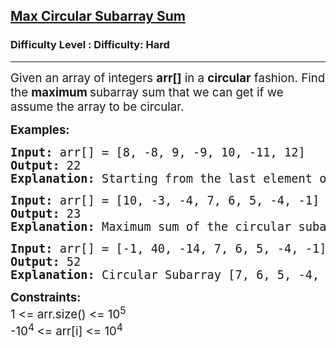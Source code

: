 <h2><a href="https://www.geeksforgeeks.org/problems/max-circular-subarray-sum-1587115620/1">Max Circular Subarray Sum</a></h2><h3>Difficulty Level : Difficulty: Hard</h3><hr><div class="problems_problem_content__Xm_eO"><p><span style="font-size: 14pt;">Given an array of integers <strong>arr[]</strong> in a <strong>circular</strong> fashion. Find </span><span style="font-size: 14pt;">the <strong>maximum </strong>subarray sum that we can get if we assume the array to be circular.</span></p>
<p><span style="font-size: 14pt;"><strong>Examples:</strong></span></p>
<pre><span style="font-size: 14pt;"><strong>Input: </strong>arr[] = [8, -8, 9, -9, 10, -11, 12]
<strong>Output: </strong>22<strong>
Explanation: </strong>Starting from the last element of the array, i.e, 12, and moving in a circular fashion, we have max subarray as 12, 8, -8, 9, -9, 10, which gives maximum sum as 22.</span></pre>
<pre><span style="font-size: 14pt;"><strong>Input: </strong>arr[] = [10, -3, -4, 7, 6, 5, -4, -1]
<strong>Output: </strong>23<strong>
Explanation: </strong>Maximum sum of the circular subarray is 23. The subarray is [7, 6, 5, -4, -1, 10].<br></span></pre>
<pre><span style="font-size: 14pt;"><strong>Input: </strong>arr[] = [-1, 40, -14, 7, 6, 5, -4, -1] </span><br><span style="font-size: 14pt;"><strong>Output: </strong>52<strong>
Explanation: </strong>Circular Subarray [7, 6, 5, -4, -1, -1, 40] has the maximum sum, which is 52.</span></pre>
<p><span style="font-size: 14pt;"><strong>Constraints:</strong><br>1 &lt;= arr.size() &lt;= 10<sup>5</sup><br>-10<sup>4&nbsp;</sup>&lt;= arr[i] &lt;= 10<sup>4</sup></span></p></div>